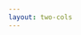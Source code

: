 ```yaml
---
layout: two-cols
---
```


<template v-slot:default>

# <h3 class="awful">❌ 糟糕的</h3>

```ts
class Car {
  constructor(model, color) {
    this.model = model;
    this.color = color;
  }
  setModel(model) {
    this.model = model;
  }
  setColor(color) {
    this.color = color;
  }
  save() {
    console.log(this.model, this.color);
  }
}

const car = new Car('F-150', 'red');
car.setColor('pink');
car.save();
```

</template>

<template v-slot:right>

# <h3 class="adequate">✅ 適當的</h3>

```ts
class Car {
  constructor(model, color) {
    this.model = model;
    this.color = color;
  }
  setModel(model) {
    this.model = model;
    return this;
  }
  setColor(color) {
    this.color = color;
    return this;
  }
  save() {
    console.log(this.model, this.color);
    return this;
  }
}
const car = new Car('F-150', 'red')
  .setColor('pink')
  .save();
```

</template>
